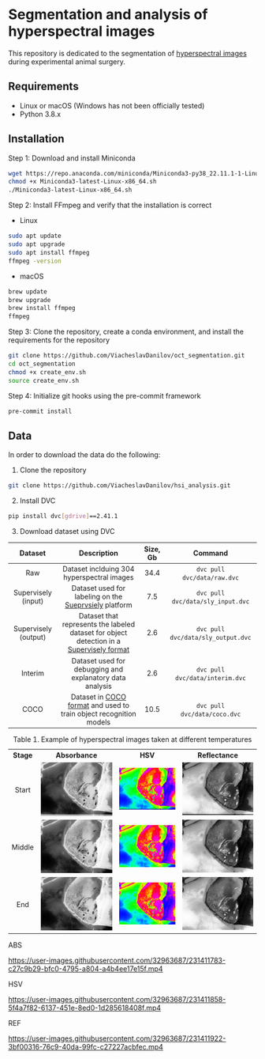 # Segmentation and analysis of hyperspectral images
This repository is dedicated to the segmentation of [hyperspectral images](https://en.wikipedia.org/wiki/Hyperspectral_imaging) during experimental animal surgery.

## Requirements

- Linux or macOS (Windows has not been officially tested)
- Python 3.8.x

## Installation

Step 1: Download and install Miniconda
``` bash
wget https://repo.anaconda.com/miniconda/Miniconda3-py38_22.11.1-1-Linux-x86_64.sh
chmod +x Miniconda3-latest-Linux-x86_64.sh
./Miniconda3-latest-Linux-x86_64.sh
```

Step 2: Install FFmpeg and verify that the installation is correct

- Linux
``` bash
sudo apt update
sudo apt upgrade
sudo apt install ffmpeg
ffmpeg -version
```

- macOS
``` bash
brew update
brew upgrade
brew install ffmpeg
ffmpeg
```

Step 3: Clone the repository, create a conda environment, and install the requirements for the repository
``` bash
git clone https://github.com/ViacheslavDanilov/oct_segmentation.git
cd oct_segmentation
chmod +x create_env.sh
source create_env.sh
```

Step 4: Initialize git hooks using the pre-commit framework
``` bash
pre-commit install
```

## Data

In order to download the data do the following:

1. Clone the repository
``` bash
git clone https://github.com/ViacheslavDanilov/hsi_analysis.git
```

2. Install DVC
``` bash
pip install dvc[gdrive]==2.41.1
```

3. Download dataset using DVC

|       Dataset        |                                                                                       Description                                                                                        | Size, Gb |                Command                 |
|:--------------------:|:----------------------------------------------------------------------------------------------------------------------------------------------------------------------------------------:|:--------:|:--------------------------------------:|
|         Raw          |                                                                        Dataset inclduing 304 hyperspectral images                                                                        |   34.4   |    ```dvc pull dvc/data/raw.dvc```     |
| Supervisely (input)  |                                                    Dataset used for labeling on the [Sueprvsiely](https://supervisely.com/) platform                                                     |   7.5    | ```dvc pull dvc/data/sly_input.dvc```  |
| Supervisely (output) | Dataset that represents the labeled dataset for object detection in a [Supervisely format](https://docs.supervise.ly/data-organization/00_ann_format_navi/04_supervisely_format_objects) |   2.6    | ```dvc pull dvc/data/sly_output.dvc``` |
|       Interim        |                                                                 Dataset used for debugging and explanatory data analysis                                                                 |   2.6    |  ```dvc pull dvc/data/interim.dvc```   |
|         COCO         |                                        Dataset in [COCO format](https://cocodataset.org/#format-data) and used to train object recognition models                                        |   10.5   |    ```dvc pull dvc/data/coco.dvc```    |


<table style="width:100%">
    <caption>
        Table 1. Example of hyperspectral images taken at different temperatures
    </caption>
    <tr>
        <th valign="middle" align="center">Stage </th>
        <th valign="middle" align="center">Absorbance</th>
        <th valign="middle" align="center">HSV</th>
        <th valign="middle" align="center">Reflectance</th>
    </tr>
    <tr>
        <td valign="middle" align="center">Start</td>
        <td valign="middle" align="center"><img src="media/abs_start.png"  alt="Absorbance (start)" width="225"></td>
        <td valign="middle" align="center"><img src="media/hsv_start.png" alt="HSV (start)" width="225"></td>
        <td valign="middle" align="center"><img src="media/ref_start.png" alt="Reflectance (start)" width="225"></td>
    </tr>
    <tr>
        <td valign="middle" align="center">Middle</td>
        <td valign="middle" align="center"><img src="media/abs_mid.png"  alt="Absorbance (mid)" width="225"></td>
        <td valign="middle" align="center"><img src="media/hsv_mid.png" alt="HSV (mid)" width="225"></td>
        <td valign="middle" align="center"><img src="media/ref_mid.png" alt="Reflectance (mid)" width="225"></td>
    </tr>
    <tr>
        <td valign="middle" align="center">End</td>
        <td valign="middle" align="center"><img src="media/abs_end.png"  alt="Absorbance (end)" width="225"></td>
        <td valign="middle" align="center"><img src="media/hsv_end.png" alt="HSV (end)" width="225"></td>
        <td valign="middle" align="center"><img src="media/ref_end.png" alt="Reflectance (end)" width="225"></td>
    </tr>
</table>

ABS

https://user-images.githubusercontent.com/32963687/231411783-c27c9b29-bfc0-4795-a804-a4b4ee17e15f.mp4


HSV


https://user-images.githubusercontent.com/32963687/231411858-5f4a7f82-6137-451e-8ed0-1d285618408f.mp4


REF

https://user-images.githubusercontent.com/32963687/231411922-3bf00316-76c9-40da-99fc-c27227acbfec.mp4



